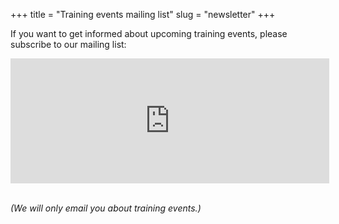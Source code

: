 +++
title = "Training events mailing list"
slug = "newsletter"
+++

If you want to get informed about upcoming training events, please subscribe to our mailing list:

<iframe id="iframeform" src="https://secure.campaigner.com/CSB/Public/Form.aspx?fid=1889522&ac=gk59"
	frameborder="0" data-acc-id="gk59" height="200" width="510" scrolling="no"></iframe>
<br><br>

*(We will only email you about training events.)*
